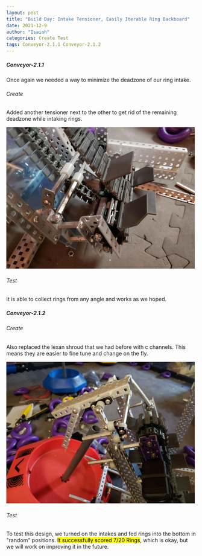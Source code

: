 ```yaml
---
layout: post
title: "Build Day: Intake Tensioner, Easily Iterable Ring Backboard"
date: 2021-12-9
author: "Isaiah"
categories: Create Test
tags: Conveyor-2.1.1 Conveyor-2.1.2
---
```


##### Conveyor-2.1.1 

Once again we needed a way to minimize the deadzone of our ring intake. 

###### Create

Added another tensioner next to the other to get rid of the remaining deadzone while intaking rings.

<img class="responsive-img" width="500" src="/assets/pics/building/robot-2/Another.jpg">

###### Test 

It is able to collect rings from any angle and works as we hoped. 

##### Conveyor-2.1.2 

###### Create

Also replaced the lexan shroud that we had before with c channels. This means they are easier to fine tune and change on the fly.

<img class="responsive-img" width="500" src="/assets/pics/building/robot-2/CS.jpg">

###### Test
To test this design, we turned on the intakes and fed rings into the bottom in "random" positions. <mark>It successfully scored 7/20 Rings</mark>, which is okay, but we will work on improving it in the future.



